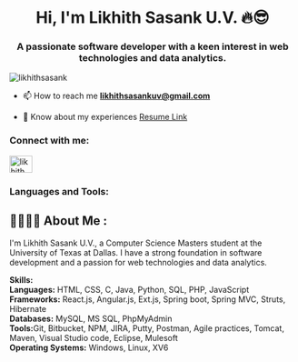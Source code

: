 <h1 align="center">Hi, I'm Likhith Sasank U.V. 🔥😎</h1>

<h3 align="center">A passionate software developer with a keen interest in web technologies and data analytics.</h3>

<p align="left"> <img src="https://komarev.com/ghpvc/?username=likhithsasank&label=Profile%20views&color=0e75b6&style=flat" alt="likhithsasank" /> </p>

- 📫 How to reach me **likhithsasankuv@gmail.com**

- 📄 Know about my experiences [Resume Link](https://drive.google.com/file/d/1uVOlROV4tmW0t_gXospSZogb62FwBaUW/view?usp=sharing)

<h3 align="left">Connect with me:</h3>
<p align="left">
<a href="https://www.linkedin.com/in/likhithsasankuv" target="blank"><img align="center" src="https://www.linkedin.com/in/likhith-sasank-uppalapati-venkata-222a261b5/" alt="likhith sasank uv" height="30" width="40" /></a>
</p>

<h3 align="left">Languages and Tools:</h3>
<p align="left">
<!-- Add icons for HTML, CSS, Java, Python, SQL, PHP, JavaScript, React, Angular, MySQL, MS SQL, Git, JIRA, Postman here -->
</p>


<h2> 👨‍🎓🙋‍♂️ About Me : </h2>

I'm Likhith Sasank U.V., a Computer Science Masters student at the University of Texas at Dallas. I have a strong foundation in software development and a passion for web technologies and data analytics.

<b>Skills:</b><br>
<b>Languages:</b> HTML, CSS, C, Java, Python, SQL, PHP, JavaScript<br>
<b>Frameworks:</b> React.js, Angular.js, Ext.js, Spring boot, Spring MVC, Struts, Hibernate<br>
<b>Databases:</b> MySQL, MS SQL, PhpMyAdmin<br>
<b>Tools:</b>Git, Bitbucket, NPM, JIRA, Putty, Postman, Agile practices, Tomcat, Maven, Visual Studio code, Eclipse, Mulesoft<br>
<b>Operating Systems:</b> Windows, Linux, XV6<br>
